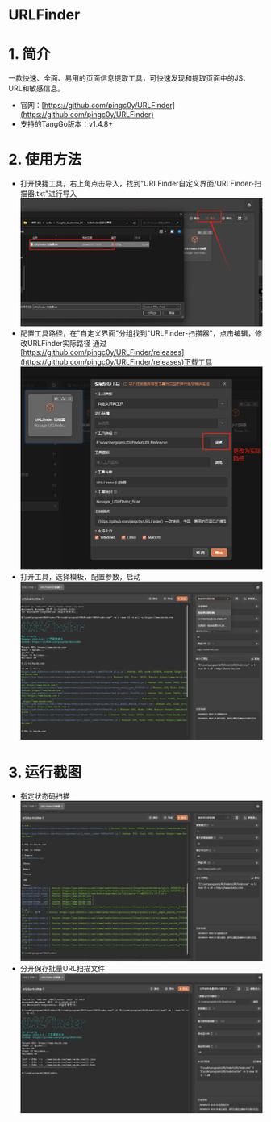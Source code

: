 # URLFinder

# 1. 简介
一款快速、全面、易用的页面信息提取工具，可快速发现和提取页面中的JS、URL和敏感信息。
- 官网：[https://github.com/pingc0y/URLFinder](https://github.com/pingc0y/URLFinder) 
- 支持的TangGo版本：v1.4.8+
# 2. 使用方法
- 打开快捷工具，右上角点击导入，找到"URLFinder自定义界面/URLFinder-扫描器.txt"进行导入
  ![import.png](image/import.png)
- 配置工具路径，在"自定义界面"分组找到"URLFinder-扫描器"，点击编辑，修改URLFinder实际路径
  通过[https://github.com/pingc0y/URLFinder/releases](https://github.com/pingc0y/URLFinder/releases)下载工具
  ![update.png](image/update.png)
- 打开工具，选择模板，配置参数，启动
  ![switch.png](image/switch.png)
# 3. 运行截图

- 指定状态码扫描
  ![status.png](image/status.png)
- 分开保存批量URL扫描文件
  ![batch.png](image/batch.png)
